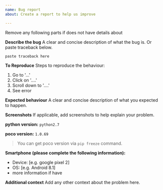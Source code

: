 ```yaml
---
name: Bug report
about: Create a report to help us improve

---
```


Remove any following parts if does not have details about

**Describe the bug**
A clear and concise description of what the bug is. Or paste traceback below.

```
paste traceback here
```

**To Reproduce**
Steps to reproduce the behaviour:
1. Go to '...'
2. Click on '....'
3. Scroll down to '....'
4. See error

**Expected behaviour**
A clear and concise description of what you expected to happen.

**Screenshots**
If applicable, add screenshots to help explain your problem.

**python version:** `python2.7`

**poco version:** `1.0.69`
> You can get poco version via `pip freeze` command.

**Smartphone (please complete the following information):**
 - Device: [e.g. google pixel 2]
 - OS: [e.g. Android 8.1]
 - more information if have

**Additional context**
Add any other context about the problem here.
